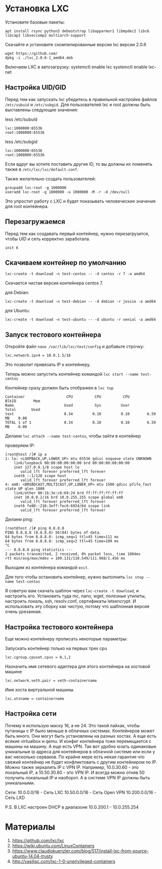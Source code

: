 # Установка LXC

Установите базовые пакеты:
```
apt install rsync python3 debootstrap libapparmor1 libmpdec2 libc6 libcap2 libseccomp2 multiarch-support
```


Скачайте и установите скомпилированные версии lxc версии 2.0.6
```
wget https://github.com/
dpkg -i ./lxc_2.0.6-1_amd64.deb
```

Включаем LXC в автозагрузку:
systemctl enable lxc
systemctl enable lxc-net


## Настройка UID/GID


Перед тем как запускать lxc убедитесь в правильной настройке файлов `/etc/subuid` и `/etc/subgid`. Для пользователей lxc и root должны быть выставлены следующие значения:

less /etc/subuid
```
lxc:1000000:65536
root:1000000:65536
```

less /etc/subgid
```
lxc:1000000:65536
root:1000000:65536
```

Если вдруг вы хотите поставить другие ID, то вы должны их поменять также в `/etc/lxc/lxc/default.conf`.


Также желательно создать пользователей:
```
groupadd lxc-root -g 1000000
useradd lxc-root -g 1000000 -u 1000000 -M -r -d /dev/null
```
Это упростит работу с LXC и будет показывать человеческие значения для root контейнера.


## Перезагружаемся

Перед тем как создавать первый контейнер, нужно перезагрузится, чтобы UID и сеть корректно заработала.

```
init 6
```


## Скачиваем контейнер по умолчанию

```
lxc-create -t download -n test-centos -- -d centos -r 7 -a amd64
```

Скачается чистая версия контейнера centos 7.


для Debian:
```
lxc-create -t download -n test-debian -- -d debian -r jessie -a amd64
```

для Ubuntu:
```
lxc-create -t download -n test-ubuntu -- -d ubuntu -r xenial -a amd64
```


## Запуск тестового контейнера


Откройте файл `nano /var/lib/lxc/test/config` и добавьте строчку:
```
lxc.network.ipv4 = 10.0.1.5/16
```
Это позволит привязать IP к контейнеру.

Теперь можно запустить контейнер командой `lxc start --name test-centos`

Контейнер сразу должен быть отображен в `lxc top`
```
Container                   CPU          CPU          CPU          BlkIO        Mem
Name                       Used          Sys         User          Total       Used
test                       0.34         0.10         0.10        6.59 MB    0.00
TOTAL 1 of 1               0.34         0.10         0.10        6.59 MB    0.00
```

Делаем `lxc attach --name test-centos`, чтобы зайти в контейнер

проверяем IP:
```
[root@test /]# ip a
1: lo: <LOOPBACK,UP,LOWER_UP> mtu 65536 qdisc noqueue state UNKNOWN
    link/loopback 00:00:00:00:00:00 brd 00:00:00:00:00:00
    inet 127.0.0.1/8 scope host lo
       valid_lft forever preferred_lft forever
    inet6 ::1/128 scope host
       valid_lft forever preferred_lft forever
4: em0: <BROADCAST,MULTICAST,UP,LOWER_UP> mtu 1500 qdisc pfifo_fast state UP qlen 1000
    link/ether 00:16:3e:c6:69:24 brd ff:ff:ff:ff:ff:ff
    inet 10.0.0.2/16 brd 10.0.255.255 scope global em0
       valid_lft forever preferred_lft forever
    inet6 fe80::216:3eff:fec6:6924/64 scope link
       valid_lft forever preferred_lft forever
```

Делаем ping:
```
[root@test /]# ping 8.8.8.8
PING 8.8.8.8 (8.8.8.8) 56(84) bytes of data.
64 bytes from 8.8.8.8: icmp_seq=1 ttl=45 time=111 ms
64 bytes from 8.8.8.8: icmp_seq=2 ttl=45 time=109 ms
^C
--- 8.8.8.8 ping statistics ---
2 packets transmitted, 2 received, 0% packet loss, time 1004ms
rtt min/avg/max/mdev = 109.131/110.549/111.968/1.456 ms
```

Выходим из контейнера командой `exit`.

Для того чтобы остановить контейнер, нужно выполнить `lxc stop --name test-centos`


Я советую вам скачать шаблон через `lxc-create -t download`, и настроить его. Установить туда mc, nano, wget, полезные утилиты, настроить локаль, ssh, resolv.conf, сертификаты letsencrypt.
И использовать эту сборку как чистую, потому что шаблонная версия очень урезанная.


## Настройка тестового контейнера

Еще можно контейнеру прописать некоторые параметры:


Запускать контейнер только на первых трех cpu
```
lxc.cgroup.cpuset.cpus = 0,1,2
```

Назначить имя сетевого адаптера для этого контейнера на хостовой машине
```
lxc.network.veth.pair = veth-containername
```

Имя хоста виртуальной машины
```
lxc.utsname = containername
```


## Настройка сети

Почему я использую маску 16, а не 24. Это такой лайхак, чтобы путаницы с IP было меньше в облачных системах.
Контейнеров может быть много. Они могут быть установлены на разных хостах. А еще есть всякие virtualbox и qemu. И конфиг контейнера тоже перемещается с машины на машину. А еще есть VPN.
Так вот удобно юзать одинаковые уникальные ip адреса для контейнеров в облачной системе или если у вас несколько серваков.
По крайне мере есть некая гарантия что свежий контейнер не будет конфликтовать с другим контейнером по IP.
Можно также зеркалить IP с VPN IP. Например, 10.0.30.60 - это локальный IP, а 10.50.30.60 - это VPN IP. И всегда можно отняв 50 получить локальный IP и наоборот.
А в системе VPN IP должны быть уникальными.

Сети:
10.0.0.0/16 - Сеть LXC
10.50.0.0/16 - Сеть Open VPN
10.200.0.0/16 - Сеть LXD


P.S. В LXC настроен DHCP в диапазоне 10.0.200.1 - 10.0.255.254


# Материалы
1. https://github.com/lxc/lxc
2. https://wiki.ubuntu.com/LinuxContainers
3. https://www.claudiokuenzler.com/blog/517/install-lxc-from-source-ubuntu-14.04-trusty
4. http://vasilisc.com/lxc-1-0-unprivileged-containers
